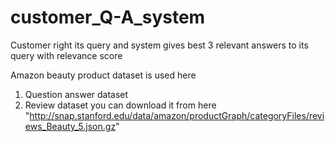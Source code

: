 # customer_Q-A_system
Customer right its query and system gives best 3 relevant answers to its query with relevance score

Amazon beauty product dataset is used here
1. Question answer dataset
2. Review dataset you can download it from here "http://snap.stanford.edu/data/amazon/productGraph/categoryFiles/reviews_Beauty_5.json.gz"
